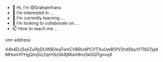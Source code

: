- 👋 Hi, I’m @Grahamfrans
- 👀 I’m interested in ...
- 🌱 I’m currently learning ...
- 💞️ I’m looking to collaborate on ...
- 📫 How to reach me ...

<!---
Grahamfrans/Grahamfrans is a ✨ special ✨ repository because its `README.md` (this file) appears on your GitHub profile.
You can click the Preview link to take a look at your changes.
--->
xmr address

44h4DJSxkZuPpDUWBVeaTwhCVBRUdPCVTXuUwB5fV2hdSbyVrTN37jq4MHumYFHgQmjGz2qrHSzSk8jMum9nzSkGQTgnvqX
